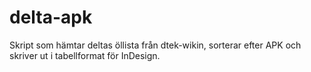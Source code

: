 # delta-apk
Skript som hämtar deltas öllista från dtek-wikin, sorterar efter APK och skriver ut i tabellformat för InDesign.
